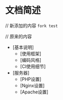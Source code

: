# 文档简述


// 新添加的内容
`fork test`

// 原来的内容
* [基本说明]
    * [使用框架]
    * [编码风格]
    * [CI使用细节]
* [服务器]
    * [PHP设置]
    * [Nginx设置]
    * [Apache设置]
